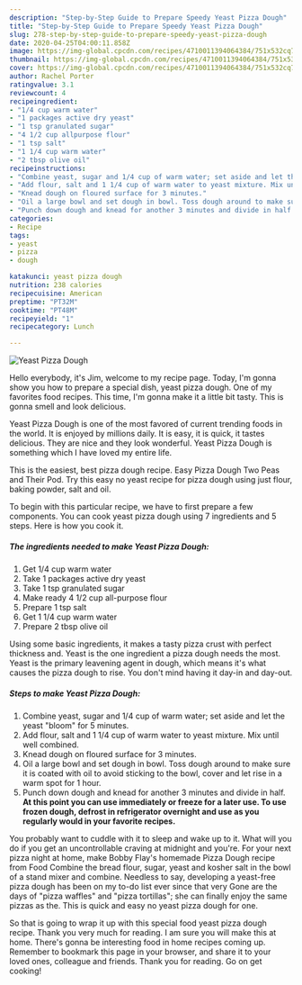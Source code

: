 ```yaml
---
description: "Step-by-Step Guide to Prepare Speedy Yeast Pizza Dough"
title: "Step-by-Step Guide to Prepare Speedy Yeast Pizza Dough"
slug: 278-step-by-step-guide-to-prepare-speedy-yeast-pizza-dough
date: 2020-04-25T04:00:11.858Z
image: https://img-global.cpcdn.com/recipes/4710011394064384/751x532cq70/yeast-pizza-dough-recipe-main-photo.jpg
thumbnail: https://img-global.cpcdn.com/recipes/4710011394064384/751x532cq70/yeast-pizza-dough-recipe-main-photo.jpg
cover: https://img-global.cpcdn.com/recipes/4710011394064384/751x532cq70/yeast-pizza-dough-recipe-main-photo.jpg
author: Rachel Porter
ratingvalue: 3.1
reviewcount: 4
recipeingredient:
- "1/4 cup warm water"
- "1 packages active dry yeast"
- "1 tsp granulated sugar"
- "4 1/2 cup allpurpose flour"
- "1 tsp salt"
- "1 1/4 cup warm water"
- "2 tbsp olive oil"
recipeinstructions:
- "Combine yeast, sugar and 1/4 cup of warm water; set aside and let the yeast &#34;bloom&#34; for 5 minutes."
- "Add flour, salt and 1 1/4 cup of warm water to yeast mixture. Mix until well combined."
- "Knead dough on floured surface for 3 minutes."
- "Oil a large bowl and set dough in bowl. Toss dough around to make sure it is coated with oil to avoid sticking to the bowl, cover and let rise in a warm spot for 1 hour."
- "Punch down dough and knead for another 3 minutes and divide in half. **At this point you can use immediately or freeze for a later use. To use frozen dough, defrost in refrigerator overnight and use as you regularly would in your favorite recipes.**"
categories:
- Recipe
tags:
- yeast
- pizza
- dough

katakunci: yeast pizza dough 
nutrition: 238 calories
recipecuisine: American
preptime: "PT32M"
cooktime: "PT48M"
recipeyield: "1"
recipecategory: Lunch

---
```



![Yeast Pizza Dough](https://img-global.cpcdn.com/recipes/4710011394064384/751x532cq70/yeast-pizza-dough-recipe-main-photo.jpg)

Hello everybody, it's Jim, welcome to my recipe page. Today, I'm gonna show you how to prepare a special dish, yeast pizza dough. One of my favorites food recipes. This time, I'm gonna make it a little bit tasty. This is gonna smell and look delicious.

Yeast Pizza Dough is one of the most favored of current trending foods in the world. It is enjoyed by millions daily. It is easy, it is quick, it tastes delicious. They are nice and they look wonderful. Yeast Pizza Dough is something which I have loved my entire life.

This is the easiest, best pizza dough recipe. Easy Pizza Dough Two Peas and Their Pod. Try this easy no yeast recipe for pizza dough using just flour, baking powder, salt and oil.


To begin with this particular recipe, we have to first prepare a few components. You can cook yeast pizza dough using 7 ingredients and 5 steps. Here is how you cook it.

<!--inarticleads1-->

##### The ingredients needed to make Yeast Pizza Dough:

1. Get 1/4 cup warm water
1. Take 1 packages active dry yeast
1. Take 1 tsp granulated sugar
1. Make ready 4 1/2 cup all-purpose flour
1. Prepare 1 tsp salt
1. Get 1 1/4 cup warm water
1. Prepare 2 tbsp olive oil


Using some basic ingredients, it makes a tasty pizza crust with perfect thickness and. Yeast is the one ingredient a pizza dough needs the most. Yeast is the primary leavening agent in dough, which means it&#39;s what causes the pizza dough to rise. You don&#39;t mind having it day-in and day-out. 

<!--inarticleads2-->

##### Steps to make Yeast Pizza Dough:

1. Combine yeast, sugar and 1/4 cup of warm water; set aside and let the yeast &#34;bloom&#34; for 5 minutes.
1. Add flour, salt and 1 1/4 cup of warm water to yeast mixture. Mix until well combined.
1. Knead dough on floured surface for 3 minutes.
1. Oil a large bowl and set dough in bowl. Toss dough around to make sure it is coated with oil to avoid sticking to the bowl, cover and let rise in a warm spot for 1 hour.
1. Punch down dough and knead for another 3 minutes and divide in half. **At this point you can use immediately or freeze for a later use. To use frozen dough, defrost in refrigerator overnight and use as you regularly would in your favorite recipes.**


You probably want to cuddle with it to sleep and wake up to it. What will you do if you get an uncontrollable craving at midnight and you&#39;re. For your next pizza night at home, make Bobby Flay&#39;s homemade Pizza Dough recipe from Food Combine the bread flour, sugar, yeast and kosher salt in the bowl of a stand mixer and combine. Needless to say, developing a yeast-free pizza dough has been on my to-do list ever since that very Gone are the days of &#34;pizza waffles&#34; and &#34;pizza tortillas&#34;; she can finally enjoy the same pizzas as the. This is quick and easy no yeast pizza dough for one. 

So that is going to wrap it up with this special food yeast pizza dough recipe. Thank you very much for reading. I am sure you will make this at home. There's gonna be interesting food in home recipes coming up. Remember to bookmark this page in your browser, and share it to your loved ones, colleague and friends. Thank you for reading. Go on get cooking!
